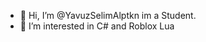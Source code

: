 - 👋 Hi, I’m @YavuzSelimAlptkn im a Student.
- 👀 I’m interested in C# and Roblox Lua


<!---
YavuzSelimAlptkn/YavuzSelimAlptkn is a ✨ special ✨ repository because its `README.md` (this file) appears on your GitHub profile.
You can click the Preview link to take a look at your changes.
--->
